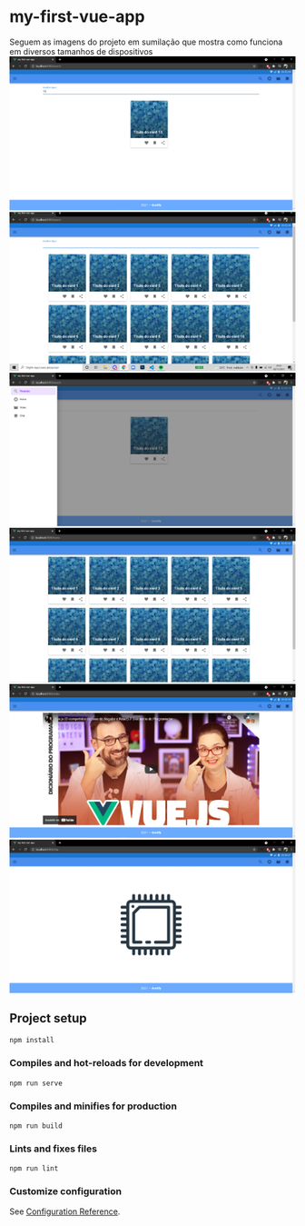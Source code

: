 # my-first-vue-app
Seguem as imagens do projeto em sumilação que mostra como funciona em diversos tamanhos de dispositivos
![img](./assets/image2.png)<br/>
![img](./assets/image1.png)<br/>
![img](./assets/image3.png)<br/>
![img](./assets/image4.png)<br/>
![img](./assets/image5.png)<br/>
![img](./assets/image6.png)<br/>

## Project setup
```
npm install
```

### Compiles and hot-reloads for development
```
npm run serve
```

### Compiles and minifies for production
```
npm run build
```

### Lints and fixes files
```
npm run lint
```

### Customize configuration
See [Configuration Reference](https://cli.vuejs.org/config/).
